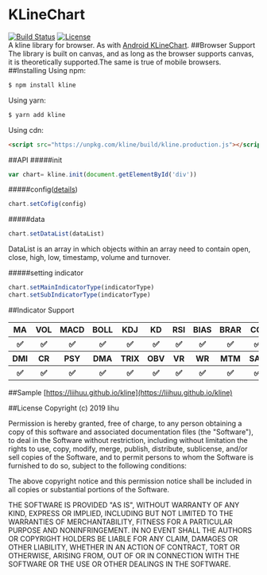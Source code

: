 # KLineChart
[![Build Status](https://travis-ci.org/liihuu/klineweb.svg?branch=master)](https://travis-ci.org/liihuu/klineweb)
[![License](https://img.shields.io/badge/License-MIT-green.svg)](./LICENSE)  
A kline library for browser. As with [Android KLineChart](https://github.com/liihuu/kline).
##Browser Support
The library is built on canvas, and as long as the browser supports canvas, it is theoretically supported.The same is true of mobile browsers.
##Installing
Using npm:

```bash
$ npm install kline
```

Using yarn:

```bash
$ yarn add kline
```

Using cdn:

```html
<script src="https://unpkg.com/kline/build/kline.production.js"></script>
```
##API
#####init
```js
var chart= kline.init(document.getElementById('div'))
```
#####config([details](./CONFIG-DETAIL.md))
```js
chart.setCofig(config)
```

#####data
```js
chart.setDataList(dataList)
```
DataList is an array in which objects within an array need to contain open, close, high, low, timestamp, volume and turnover.

#####setting indicator
```js
chart.setMainIndicatorType(indicatorType)
chart.setSubIndicatorType(indicatorType)
```
##Indicator Support
<table>
    <tbody>
        <tr>
            <th>MA</th>
            <th>VOL</th>
            <th>MACD</th>
            <th>BOLL</th>
            <th>KDJ</th>
            <th>KD</th>
            <th>RSI</th>
            <th>BIAS</th>
            <th>BRAR</th>
            <th>CCI</th>
        </tr>
        <tr>
            <th>✅</th>
            <th>✅</th>
            <th>✅</th>
            <th>✅</th>
            <th>✅</th>
            <th>✅</th>
            <th>✅</th>
            <th>✅</th>
            <th>✅</th>
            <th>✅</th>
        </tr>
        <tr>
            <th>DMI</th>
            <th>CR</th>
            <th>PSY</th>
            <th>DMA</th>
            <th>TRIX</th>
            <th>OBV</th>
            <th>VR</th>
            <th>WR</th>
            <th>MTM</th>
            <th>SAR</th>
        </tr>
        <tr>
            <th>✅</th>
            <th>✅</th>
            <th>✅</th>
            <th>✅</th>
            <th>✅</th>
            <th>✅</th>
            <th>✅</th>
            <th>✅</th>
            <th>✅</th>
            <th>✅</th>
        </tr>
    </tbody>
</table>

##Sample
[https://liihuu.github.io/kline](https://liihuu.github.io/kline)

##License
Copyright (c) 2019 lihu

Permission is hereby granted, free of charge, to any person obtaining a copy
of this software and associated documentation files (the "Software"), to deal
in the Software without restriction, including without limitation the rights
to use, copy, modify, merge, publish, distribute, sublicense, and/or sell
copies of the Software, and to permit persons to whom the Software is
furnished to do so, subject to the following conditions:

The above copyright notice and this permission notice shall be included in all
copies or substantial portions of the Software.

THE SOFTWARE IS PROVIDED "AS IS", WITHOUT WARRANTY OF ANY KIND, EXPRESS OR
IMPLIED, INCLUDING BUT NOT LIMITED TO THE WARRANTIES OF MERCHANTABILITY,
FITNESS FOR A PARTICULAR PURPOSE AND NONINFRINGEMENT. IN NO EVENT SHALL THE
AUTHORS OR COPYRIGHT HOLDERS BE LIABLE FOR ANY CLAIM, DAMAGES OR OTHER
LIABILITY, WHETHER IN AN ACTION OF CONTRACT, TORT OR OTHERWISE, ARISING FROM,
OUT OF OR IN CONNECTION WITH THE SOFTWARE OR THE USE OR OTHER DEALINGS IN THE
SOFTWARE.
